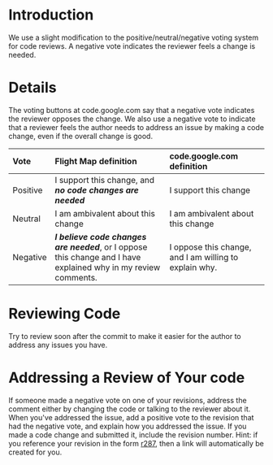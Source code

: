# Introduction #
We use a slight modification to the positive/neutral/negative voting system for code reviews. A negative vote indicates the reviewer feels a change is needed.

# Details #
The voting buttons at code.google.com say that a negative vote indicates the reviewer opposes the change. We also use a negative vote to indicate that a reviewer feels the author needs to address an issue by making a code change,  even if the overall change is good.

| **Vote** | **Flight Map definition** | **code.google.com definition** |
|:---------|:--------------------------|:-------------------------------|
| Positive | I support this change, and _**no code changes are needed**_ | I support this change          |
| Neutral  | I am ambivalent about this change | I am ambivalent about this change	|
| Negative | _**I believe code changes are needed**_, or I oppose this change and I have explained why in my review comments. | I oppose this change, and I am willing to explain why. |

# Reviewing Code #
Try to review soon after the commit to make it easier for the author to address any issues you have.

# Addressing a Review of Your code #
If someone made a negative vote on one of your revisions, address the comment either by changing the code or talking to the reviewer about it. When you've addressed the issue, add a positive vote to the revision that had the negative vote, and explain how you addressed the issue. If you made a code change and submitted it, include the revision number. Hint: if you reference your revision in the form [r287](https://code.google.com/p/flightmap/source/detail?r=287), then a link will automatically be created for you.